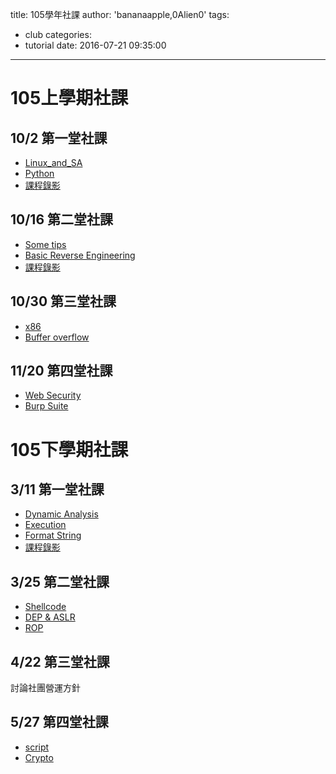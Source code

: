 title: 105學年社課
author: 'bananaapple,0Alien0'
tags:
  - club
categories:
  - tutorial
date: 2016-07-21 09:35:00
---
# 105上學期社課

## 10/2 第一堂社課
- [Linux_and_SA](https://drive.google.com/file/d/0B32zFoFRABqia3pIaV9pbk91alU/view?usp=sharing)
- [Python](http://www.slideshare.net/ssuser55f15d/python-64130536)
- [課程錄影](https://www.youtube.com/watch?v=T0Yv41ykMTo&list=PLrxoI5plXg30xkCQTSpoDrVYkM8ETKVaX)

## 10/16 第二堂社課
- [Some tips](http://www.slideshare.net/ssuser55f15d/some-tips-54504718)
- [Basic Reverse Engineering](https://drive.google.com/file/d/0Bw0V1Yd9ZxkEYlNpaThJdzJSSkE/view)
- [課程錄影](https://www.youtube.com/watch?v=1adbzPhC-mk&list=PLrxoI5plXg31l9gUJjkE8qyBMPSmiiplV&index=4)

## 10/30 第三堂社課
- [x86](http://www.slideshare.net/ssuser55f15d/x86-50184001)
- [Buffer overflow](https://docs.google.com/presentation/d/1AsIJ9q1rt8WUDtKO2pm8rSrEcXkuWJqcXPPBWaQGoYc/present?slide=id.p)

## 11/20 第四堂社課
- [Web Security](https://drive.google.com/file/d/0B9nB6GyHLWiGT2VQbE52UGlXQW8/view?usp=sharing)
- [Burp Suite](https://drive.google.com/file/d/0B9nB6GyHLWiGcHpNMjd0M3VUZ1U/view?usp=sharing)


# 105下學期社課

## 3/11 第一堂社課
- [Dynamic Analysis](http://ncu.ddaa.tw/slides/dynamic-analysis.html#)
- [Execution](http://www.slideshare.net/AngelBoy1/execution-50215114)
- [Format String](http://www.slideshare.net/ssuser55f15d/format-string)
- [課程錄影](https://www.youtube.com/watch?v=w6Y0-belcfY&feature=youtu.be)

## 3/25 第二堂社課

- [Shellcode](https://drive.google.com/open?id=0B7UcjiibMqcDZjByazl0WGhWQ00) 
- [DEP & ASLR](https://drive.google.com/open?id=0B7UcjiibMqcDY3E1RVVLRkV4YU0)
- [ROP](http://l4ys.tw/ROP_bamboofox.pdf)

##  4/22 第三堂社課

討論社團營運方針

##  5/27 第四堂社課
- [script](https://drive.google.com/file/d/0B_fqIeiSNyqZSW1EZWNvcmQ2SEk/view)
- [Crypto](http://webberapple.nctucs.net/RSA.pdf)
